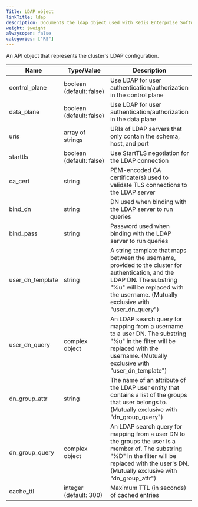 ```yaml
---
Title: LDAP object
linkTitle: ldap
description: Documents the ldap object used with Redis Enterprise Software REST API calls.
weight: $weight
alwaysopen: false
categories: ["RS"]
---
```


An API object that represents the cluster's LDAP configuration.

| Name | Type/Value | Description |
|------|------------|-------------|
| control_plane     | boolean (default:&nbsp;false) | Use LDAP for user authentication/authorization in the control plane |
| data_plane        | boolean (default:&nbsp;false) | Use LDAP for user authentication/authorization in the data plane |
| uris              | array of strings     | URIs of LDAP servers that only contain the schema, host, and port |
| starttls          | boolean (default:&nbsp;false) | Use StartTLS negotiation for the LDAP connection |
| ca_cert           | string               | PEM-encoded CA certificate(s) used to validate TLS connections to the LDAP server |
| bind_dn           | string               | DN used when binding with the LDAP server to run queries |
| bind_pass         | string               | Password used when binding with the LDAP server to run queries |
| user_dn_template  | string               | A string template that maps between the username, provided to the cluster for authentication, and the LDAP DN. The substring "%u" will be replaced with the username. (Mutually exclusive with "user_dn_query") |
| user_dn_query     | complex object       | An LDAP search query for mapping from a username to a user DN. The substring "%u" in the filter will be replaced with the username. (Mutually exclusive with "user_dn_template") |
| dn_group_attr     | string               | The name of an attribute of the LDAP user entity that contains a list of the groups that user belongs to. (Mutually exclusive with "dn_group_query") |
| dn_group_query    | complex object       | An LDAP search query for mapping from a user DN to the groups the user is a member of. The substring "%D" in the filter will be replaced with the user's DN. (Mutually exclusive with "dn_group_attr") |
| cache_ttl         | integer (default:&nbsp;300) | Maximum TTL (in seconds) of cached entries |
